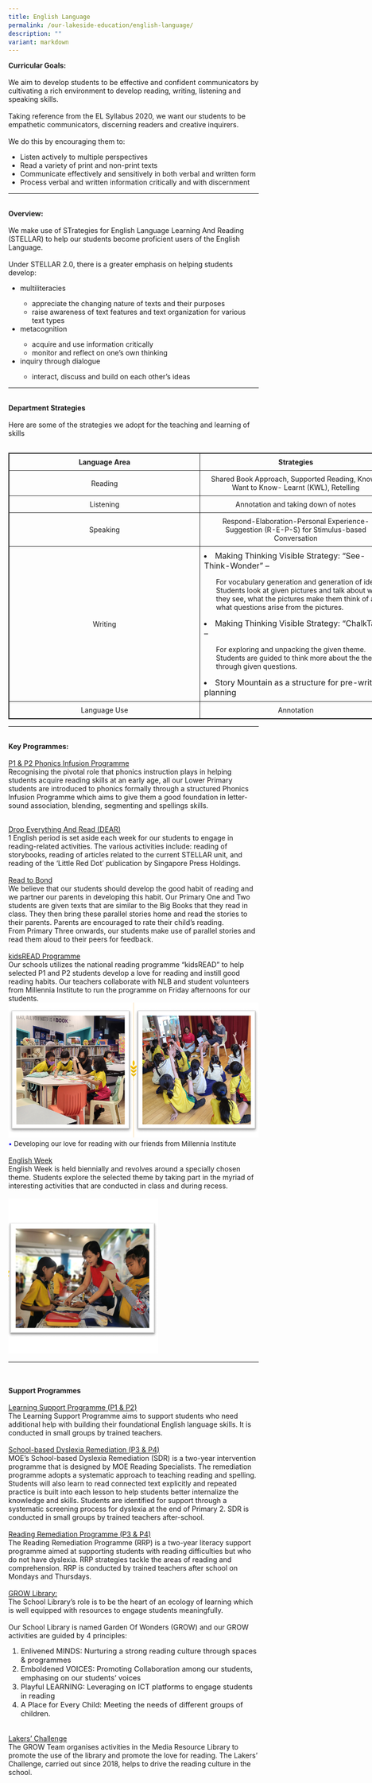 ```yaml
---
title: English Language
permalink: /our-lakeside-education/english-language/
description: ""
variant: markdown
---
```

<b>Curricular Goals:</b>
<br><br>
We aim to develop students to be effective and confident communicators by cultivating a rich environment to develop reading, writing, listening and speaking skills.<br><br>
Taking reference from the EL Syllabus 2020, we want our students to be empathetic communicators, discerning readers and creative inquirers. 
<br><br>
We do this by encouraging them to:
<ul>
<li>Listen actively to multiple perspectives</li>
<li>Read a variety of print and non-print texts</li>
<li>Communicate effectively and sensitively in both verbal and written form</li><li>Process verbal and written information critically and with discernment</li>
</ul>
<hr><br>
<b>Overview:</b>
<br><br>
We make use of STrategies for English Language Learning And Reading (STELLAR) to help our students become proficient users of the English Language. 
<br><br>
Under STELLAR 2.0, there is a greater emphasis on helping students develop:
<ul>
<li>multiliteracies</li> 
<ul><li>appreciate the changing nature of texts and their purposes</li> 
<li>raise awareness of text features and text organization for various text types</li></ul> 
<li>metacognition</li> 
<ul>
<li>acquire and use information critically</li>
<li>monitor and reflect on one’s own thinking</li>
</ul> 
<li>inquiry through dialogue</li> 
<ul>
<li>interact, discuss and build on each other’s ideas</li>
</ul></ul>
<hr><br>
<b>Department Strategies</b>
<br><br>
Here are some of the strategies we adopt for the teaching and learning of skills
<br><br>
<table style="border: 1px solid rgb(42, 42, 42); width: 773px;"><tbody><tr>
<td width="386" style="padding: 8px; text-align: center; vertical-align: middle; border: 1px solid rgb(42, 42, 42);"><b>Language Area</b></td>
<td width="386" style="padding: 8px; text-align: center; vertical-align: middle; border: 1px solid rgb(42, 42, 42);"><b>Strategies</b></td></tr>
<tr>
<td width="386" style="padding: 8px; text-align: center; vertical-align: middle; border: 1px solid rgb(42, 42, 42);">Reading</td>
<td width="386" style="padding: 8px; text-align: center; vertical-align: middle; border: 1px solid rgb(42, 42, 42);">Shared Book Approach, Supported Reading, Know-Want to Know- Learnt (KWL), Retelling</td></tr>
<tr>
<td width="386" style="padding: 8px; text-align: center; vertical-align: middle; border: 1px solid rgb(42, 42, 42);">Listening</td>
<td width="386" style="padding: 8px; text-align: center; vertical-align: middle; border: 1px solid rgb(42, 42, 42);">Annotation and taking down of notes</td></tr>
<tr>
<td width="386" style="padding: 8px; text-align: center; vertical-align: middle; border: 1px solid rgb(42, 42, 42);">Speaking</td>
<td width="386" style="padding: 8px; text-align: center; vertical-align: middle; border: 1px solid rgb(42, 42, 42);">Respond-Elaboration-Personal Experience-Suggestion (R-E-P-S) for Stimulus-based Conversation</td></tr>
<tr>
<td width="386" style="padding: 8px; text-align: center; vertical-align: middle; border: 1px solid rgb(42, 42, 42);">Writing</td>
<td width="386" style="padding: 8px; text-align: left; vertical-align: middle; border: 1px solid rgb(42, 42, 42);"><li style="font-size:12pt;">Making Thinking Visible Strategy: “See-Think-Wonder” –</li><ul>For vocabulary generation and generation of ideas. Students look at given pictures and talk about what they see, what the pictures make them think of and what questions arise from the pictures.</ul><li style="font-size:12pt;">Making Thinking Visible Strategy: “ChalkTalk” –</li><ul>For exploring and unpacking the given theme. Students are guided to think more about the theme through given questions.</ul><li style="font-size:12pt;">Story Mountain as a structure for pre-writing planning</li></td></tr>
<tr>
<td width="386" style="padding: 8px; text-align: center; vertical-align: middle; border: 1px solid rgb(42, 42, 42);">Language Use</td>
<td width="386" style="padding: 8px; text-align: center; vertical-align: middle; border: 1px solid rgb(42, 42, 42);">Annotation</td></tr></tbody></table>
<hr><br>
<b>Key Programmes:</b><br><br>
<u>P1 &amp; P2 Phonics Infusion Programme</u><br>
Recognising the pivotal role that phonics instruction plays in helping students acquire reading skills at an early age, all our Lower Primary students are introduced to phonics formally through a structured Phonics Infusion Programme which aims to give them a good foundation in letter-sound association, blending, segmenting and spellings skills.
<br><br>

<u>Drop Everything And Read (DEAR)</u><br>
1 English period is set aside each week for our students to engage in reading-related activities. The various activities include: reading of storybooks, reading of articles related to the current STELLAR unit, and reading of the ‘Little Red Dot’ publication by Singapore Press Holdings.
<br><br>
<u>Read to Bond</u><br>
We believe that our students should develop the good habit of reading and we partner our parents in developing this habit. Our Primary One and Two students are given texts that are similar to the Big Books that they read in class. They then bring these parallel stories home and read the stories to their parents. Parents are encouraged to rate their child’s reading.
<br>
From Primary Three onwards, our students make use of parallel stories and read them aloud to their peers for feedback.
<br><br>
<u>kidsREAD Programme</u><br>
Our schools utilizes the national reading programme “kidsREAD” to help selected P1 and P2 students develop a love for reading and instill good reading habits. Our teachers collaborate with NLB and student volunteers from Millennia Institute to run the programme on Friday afternoons for our students.
<img src="/images/Department/01EL/EL2.png">
<br>
<span style="font-size:10pt;">
<span style="color:blue;">•</span> Developing our love for reading with our friends from Millennia Institute</span>
<br><br>
<u>English Week</u><br>
English Week is held biennially and revolves around a specially chosen theme. Students explore the selected theme by taking part in the myriad of interesting activities that are conducted in class and during recess.
<br><br>
<img src="/images/Department/01EL/ELWeek.png" style="width: 60%; height: 60%;">
<hr><br><br>
<b>Support Programmes</b><br><br>
<u>Learning Support Programme (P1 &amp; P2)</u><br>
The Learning Support Programme aims to support students who need additional help with building their foundational English language skills. It is conducted in small groups by trained teachers.
<br><br>
<u>School-based Dyslexia Remediation (P3 &amp; P4)</u><br>
MOE’s School-based Dyslexia Remediation (SDR) is a two-year intervention programme that is designed by MOE Reading Specialists. The remediation programme adopts a systematic approach to teaching reading and spelling. Students will also learn to read connected text explicitly and repeated practice is built into each lesson to help students better internalize the knowledge and skills. Students are identified for support through a systematic screening process for dyslexia at the end of Primary 2. SDR is conducted in small groups by trained teachers after-school.
<br><br>
<u>Reading Remediation Programme (P3 &amp; P4)</u><br>
The Reading Remediation Programme (RRP) is a two-year literacy support programme aimed at supporting students with reading difficulties but who do not have dyslexia. RRP strategies tackle the areas of reading and comprehension. RRP is conducted by trained teachers after school on Mondays and Thursdays.
<br><br>
<u>GROW Library:</u> <br>
The School Library’s role is to be the heart of an ecology of learning which is well equipped with resources to engage students meaningfully.
<br><br>
Our School Library is named Garden Of Wonders (GROW) and our GROW activities are guided by 4 principles:
<ol style="font-size:11pt;">
<li>Enlivened MINDS: Nurturing a strong reading culture through spaces &amp; programmes</li>
<li>Emboldened VOICES: Promoting Collaboration among our students, emphasing on our students’ voices</li>
<li>Playful LEARNING: Leveraging on ICT platforms to engage students in reading</li>
<li>A Place for Every Child: Meeting the needs of different groups of children.</li></ol><br>
<u>Lakers’ Challenge</u><br>
The GROW Team organises activities in the Media Resource Library to promote the use of the library and promote the love for reading. The Lakers’ Challenge, carried out since 2018, helps to drive the reading culture in the school.